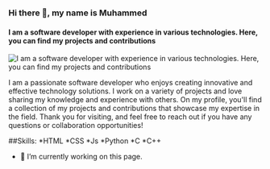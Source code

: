 ### Hi there 👋, my name is Muhammed
#### I am a software developer with experience in various technologies. Here, you can find my projects and contributions
![I am a software developer with experience in various technologies. Here, you can find my projects and contributions](https://arturssmirnovs.github.io/github-profile-readme-generator/images/banner.png)

I am a passionate software developer who enjoys creating innovative and effective technology solutions. I work on a variety of projects and love sharing my knowledge and experience with others. On my profile, you'll find a collection of my projects and contributions that showcase my expertise in the field. Thank you for visiting, and feel free to reach out if you have any questions or collaboration opportunities!

##Skills: 
*HTML 
*CSS 
*Js 
*Python
*C
*C++ 

- 🔭 I’m currently working on this page. 
